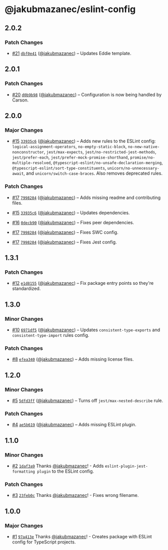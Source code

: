 # @jakubmazanec/eslint-config

## 2.0.2

### Patch Changes

- [#21](https://github.com/jakubmazanec/js-tools/pull/21)
  [`dbf0e41`](https://github.com/jakubmazanec/js-tools/commit/dbf0e4108dc43d9ec212c1f4ddea38b2e6d916d4)
  ([@jakubmazanec](https://github.com/jakubmazanec)) – Updates Eddie template.

## 2.0.1

### Patch Changes

- [#20](https://github.com/jakubmazanec/js-tools/pull/20)
  [`d0b9b98`](https://github.com/jakubmazanec/js-tools/commit/d0b9b9880a28e795afce26e68597e5b3d5caafd6)
  ([@jakubmazanec](https://github.com/jakubmazanec)) – Configuration is now being handled by Carson.

## 2.0.0

### Major Changes

- [#15](https://github.com/jakubmazanec/js-tools/pull/15)
  [`33935c6`](https://github.com/jakubmazanec/js-tools/commit/33935c689d4d98bc6a8e633a94457b56bcaa356a)
  ([@jakubmazanec](https://github.com/jakubmazanec)) – Adds new rules to the ESLint config:
  `logical-assignment-operators`, `no-empty-static-block`, `no-new-native-nonconstructor`,
  `jest/max-expects`, `jest/no-restricted-jest-methods`, `jest/prefer-each`,
  `jest/prefer-mock-promise-shorthand`, `promise/no-multiple-resolved`,
  `@typescript-eslint/no-unsafe-declaration-merging`, `@typescript-eslint/sort-type-constituents`,
  `unicorn/no-unnecessary-await`, and `unicorn/switch-case-braces`. Also removes deprecated rules.

### Patch Changes

- [#17](https://github.com/jakubmazanec/js-tools/pull/17)
  [`7998284`](https://github.com/jakubmazanec/js-tools/commit/7998284e8f736dec85db028cf1a130c244e315b5)
  ([@jakubmazanec](https://github.com/jakubmazanec)) – Adds missing readme and contributing files.

- [#15](https://github.com/jakubmazanec/js-tools/pull/15)
  [`33935c6`](https://github.com/jakubmazanec/js-tools/commit/33935c689d4d98bc6a8e633a94457b56bcaa356a)
  ([@jakubmazanec](https://github.com/jakubmazanec)) – Updates dependencies.

- [#16](https://github.com/jakubmazanec/js-tools/pull/16)
  [`0decb90`](https://github.com/jakubmazanec/js-tools/commit/0decb90bd81fe38cba718c3b1063c2610044fcd2)
  ([@jakubmazanec](https://github.com/jakubmazanec)) – Fixes peer dependencies.

- [#17](https://github.com/jakubmazanec/js-tools/pull/17)
  [`7998284`](https://github.com/jakubmazanec/js-tools/commit/7998284e8f736dec85db028cf1a130c244e315b5)
  ([@jakubmazanec](https://github.com/jakubmazanec)) – Fixes SWC config.

- [#17](https://github.com/jakubmazanec/js-tools/pull/17)
  [`7998284`](https://github.com/jakubmazanec/js-tools/commit/7998284e8f736dec85db028cf1a130c244e315b5)
  ([@jakubmazanec](https://github.com/jakubmazanec)) – Fixes Jest config.

## 1.3.1

### Patch Changes

- [#12](https://github.com/jakubmazanec/js-tools/pull/12)
  [`e1d8155`](https://github.com/jakubmazanec/js-tools/commit/e1d8155b5c8bb992ec2cb63aa2aa6f7217d82c5f)
  ([@jakubmazanec](https://github.com/jakubmazanec)) – Fix package entry points so they're
  standardized.

## 1.3.0

### Minor Changes

- [#10](https://github.com/jakubmazanec/js-tools/pull/10)
  [`6971df5`](https://github.com/jakubmazanec/js-tools/commit/6971df5982fec2ae48377207c3f9b325b90b8ce7)
  ([@jakubmazanec](https://github.com/jakubmazanec)) – Updates `consistent-type-exports` and
  `consistent-type-import` rules config.

### Patch Changes

- [#8](https://github.com/jakubmazanec/js-tools/pull/8)
  [`efea340`](https://github.com/jakubmazanec/js-tools/commit/efea340387a59334a82c6a663984dfd9514e1008)
  ([@jakubmazanec](https://github.com/jakubmazanec)) – Adds missing license files.

## 1.2.0

### Minor Changes

- [#5](https://github.com/jakubmazanec/js-tools/pull/5)
  [`5dfd3ff`](https://github.com/jakubmazanec/js-tools/commit/5dfd3ff48d53f879173253258ad4391712e833d2)
  ([@jakubmazanec](https://github.com/jakubmazanec)) – Turns off `jest/max-nested-describe` rule.

### Patch Changes

- [#4](https://github.com/jakubmazanec/js-tools/pull/4)
  [`ae5b619`](https://github.com/jakubmazanec/js-tools/commit/ae5b61984d16cb342cca20e96eb3e7faa4ddbe12)
  ([@jakubmazanec](https://github.com/jakubmazanec)) – Adds missing ESLint plugin.

## 1.1.0

### Minor Changes

- [#2](https://github.com/jakubmazanec/js-tools/pull/2)
  [`1daf3a9`](https://github.com/jakubmazanec/js-tools/commit/1daf3a9008c3a5c41f4b6b826b024c3fafc4dd23)
  Thanks [@jakubmazanec](https://github.com/jakubmazanec)! - Adds
  `eslint-plugin-jest-formatting plugin` to the ESLint config.

### Patch Changes

- [#3](https://github.com/jakubmazanec/js-tools/pull/3)
  [`23feb0c`](https://github.com/jakubmazanec/js-tools/commit/23feb0c1443b8f4e65330ce3a3b1d84d45929f38)
  Thanks [@jakubmazanec](https://github.com/jakubmazanec)! - Fixes wrong filename.

## 1.0.0

### Major Changes

- [#1](https://github.com/jakubmazanec/js-tools/pull/1)
  [`97a413e`](https://github.com/jakubmazanec/js-tools/commit/97a413e3eda06f5575f4609e2e86a774523511f6)
  Thanks [@jakubmazanec](https://github.com/jakubmazanec)! - Creates package with ESLint config for
  TypeScript projects.
